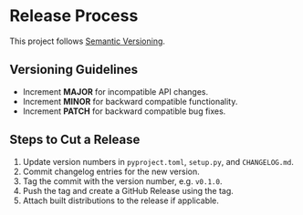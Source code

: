 # Release Process

This project follows [Semantic Versioning](https://semver.org/).

## Versioning Guidelines
- Increment **MAJOR** for incompatible API changes.
- Increment **MINOR** for backward compatible functionality.
- Increment **PATCH** for backward compatible bug fixes.

## Steps to Cut a Release
1. Update version numbers in `pyproject.toml`, `setup.py`, and `CHANGELOG.md`.
2. Commit changelog entries for the new version.
3. Tag the commit with the version number, e.g. `v0.1.0`.
4. Push the tag and create a GitHub Release using the tag.
5. Attach built distributions to the release if applicable.
